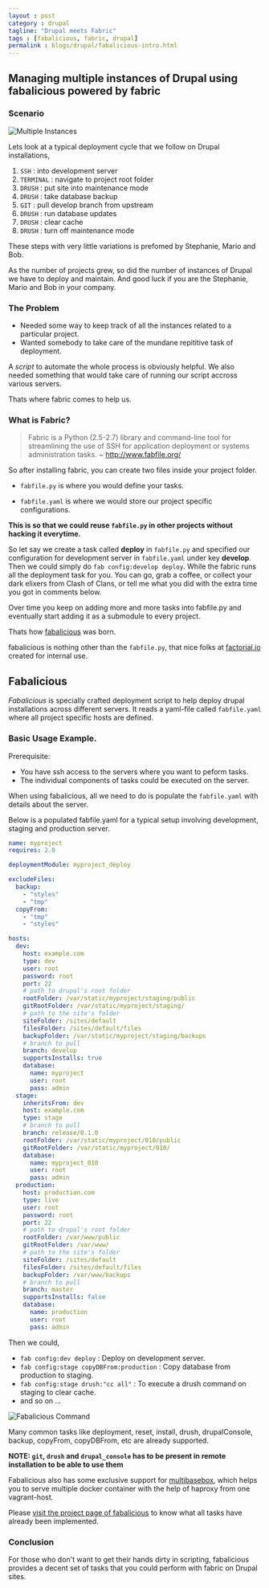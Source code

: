 ```yaml
---
layout : post
category : drupal
tagline: "Drupal meets Fabric"
tags : [fabalicious, fabric, drupal]
permalink : blogs/drupal/fabalicious-intro.html
---
```

## Managing multiple instances of Drupal using fabalicious powered by fabric

### Scenario

![Multiple Instances](Drupal-Instances-Map.png "Drupal instances across multiple servers for same project.")

Lets look at a typical deployment cycle that we follow on Drupal installations,

1. `SSH` : into development server
2. `TERMINAL` : navigate to project root folder
3. `DRUSH` : put site into maintenance mode
4. `DRUSH` : take database backup
5. `GIT` : pull develop branch from upstream
6. `DRUSH` : run database updates
7. `DRUSH` : clear cache
8. `DRUSH` : turn off maintenance mode

These steps with very little variations is prefomed by Stephanie, Mario and Bob.

As the number of projects grew, so did the number of instances of Drupal we have to deploy and maintain.
And good luck if you are the Stephanie, Mario and Bob in your company.

### The Problem

* Needed some way to keep track of all the instances related to a particular project.
* Wanted somebody to take care of the mundane repititive task of deployment.

A *script* to automate the whole process is obviously helpful. We also needed something that would take care of running our script accross various servers.

Thats where fabric comes to help us.

### What is Fabric?

>Fabric is a Python (2.5-2.7) library and command-line tool for streamlining the use of SSH for application deployment or systems administration tasks.
>~ http://www.fabfile.org/

So after installing fabric, you can create two files inside your project folder.

- `fabfile.py` is where you would define your tasks.

- `fabfile.yaml` is where we would store our project specific configurations.

__This is so that we could reuse `fabfile.py` in other projects without hacking it everytime.__

So let say we create a task called **deploy** in `fabfile.py` and specified our configuration for development server in `fabfile.yaml` under key **develop**. Then we could simply do `fab config:develop deploy`. While the fabric runs all the deployment task for you. You can go, grab a coffee, or collect your dark elixers from Clash of Clans, or tell me what you did with the extra time you got in comments below.

Over time you keep on adding more and more tasks into fabfile.py and eventually start adding it as a submodule to every project.

Thats how [fabalicious](https://github.com/factorial-io/fabalicious) was born.

fabalicious is nothing other than the `fabfile.py`, that nice folks at [factorial.io](http://factorial.io/) created for internal use.

## Fabalicious

*Fabalicious* is specially crafted deployment script to help deploy drupal installations across different servers. It reads a yaml-file called `fabfile.yaml` where all project specific hosts are defined.

### Basic Usage Example.

Prerequisite:

* You have ssh access to the servers where you want to peform tasks.
* The individual components of tasks could be executed on the server.

When using fabalicious, all we need to do is populate the `fabfile.yaml` with details about the server.

Below is a populated fabfile.yaml for a typical setup involving development, staging and production server.

```yaml
name: myproject
requires: 2.0

deploymentModule: myproject_deploy

excludeFiles:
  backup:
    - "styles"
    - "tmp"
  copyFrom:
    - "tmp"
    - "styles"

hosts:
  dev:
    host: example.com
    type: dev
    user: root
    password: root
    port: 22
    # path to drupal's root folder
    rootFolder: /var/static/myproject/staging/public
    gitRootFolder: /var/static/myproject/staging/
    # path to the site's folder
    siteFolder: /sites/default
    filesFolder: /sites/default/files
    backupFolder: /var/static/myproject/staging/backups
    # branch to pull
    branch: develop
    supportsInstalls: true
    database:
      name: myproject
      user: root
      pass: admin
  stage:
    inheritsFrom: dev
    host: example.com
    type: stage
    # branch to pull
    branch: release/0.1.0
    rootFolder: /var/static/myproject/010/public
    gitRootFolder: /var/static/myproject/010/
    database:
      name: myproject_010
      user: root
      pass: admin
  production:
    host: production.com
    type: live
    user: root
    password: root
    port: 22
    # path to drupal's root folder
    rootFolder: /var/www/public
    gitRootFolder: /var/www/
    # path to the site's folder
    siteFolder: /sites/default
    filesFolder: /sites/default/files
    backupFolder: /var/www/backups
    # branch to pull
    branch: master
    supportsInstalls: false
    database:
      name: production
      user: root
      pass: admin
```

Then we could,

* `fab config:dev deploy` : Deploy on development server.
* `fab config:stage copyDBFrom:production` : Copy database from production to staging.
* `fab config:stage drush:"cc all"` : To execute a drush command on staging to clear cache.
* and so on ...

![Fabalicious Command](fabalicious-command-breakdown.png "Fabalicious command structure.")

Many common tasks like deployment, reset, install, drush, drupalConsole, backup, copyFrom, copyDBFrom, etc are already supported.

__NOTE: `git`, `drush` and `drupal_console` has to be present in remote installation to be able to use them__

Fabalicious also has some exclusive support for [multibasebox](https://github.com/factorial-io/multibasebox), which helps you to serve multiple docker container with the help of haproxy from one vagrant-host.


Please [visit the project page of fabalicious](https://github.com/factorial-io/fabalicious) to know what all tasks have already been implemented.

### Conclusion

For those who don't want to get their hands dirty in scripting, fabalicious provides a decent set of tasks that you could perform with fabric on Drupal sites.
